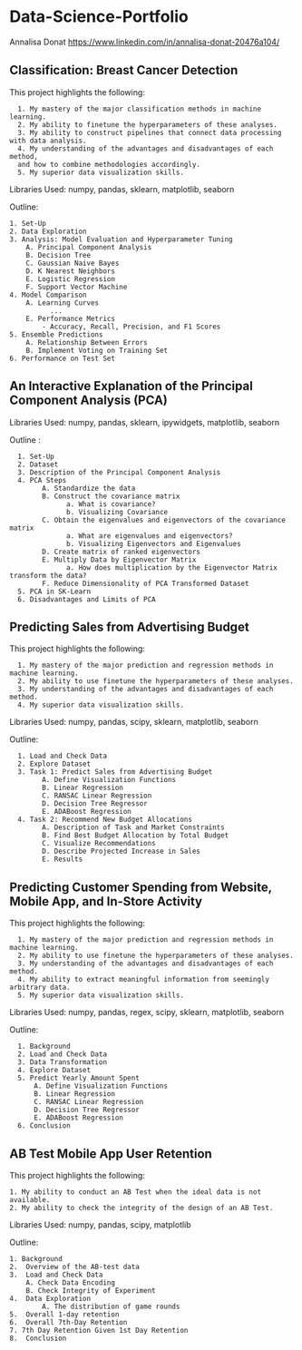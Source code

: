 # Data-Science-Portfolio

Annalisa Donat
https://www.linkedin.com/in/annalisa-donat-20476a104/

## Classification: Breast Cancer Detection
This project highlights the following:

      1. My mastery of the major classification methods in machine learning.
      2. My ability to finetune the hyperparameters of these analyses. 
      3. My ability to construct pipelines that connect data processing with data analysis.
      4. My understanding of the advantages and disadvantages of each method, 
      and how to combine methodologies accordingly.
      5. My superior data visualization skills.

Libraries Used: numpy, pandas, sklearn, matplotlib, seaborn

Outline:

    1. Set-Up
    2. Data Exploration
    3. Analysis: Model Evaluation and Hyperparameter Tuning
        A. Principal Component Analysis
        B. Decision Tree
        C. Gaussian Naive Bayes
        D. K Nearest Neighbors
        E. Logistic Regression
        F. Support Vector Machine
    4. Model Comparison
        A. Learning Curves
              ...
        E. Performance Metrics
            - Accuracy, Recall, Precision, and F1 Scores
    5. Ensemble Predictions
        A. Relationship Between Errors
        B. Implement Voting on Training Set
    6. Performance on Test Set

## An Interactive Explanation of the Principal Component Analysis (PCA)

Libraries Used: numpy, pandas, sklearn, ipywidgets, matplotlib, seaborn

Outline : 

      1. Set-Up
      2. Dataset
      3. Description of the Principal Component Analysis
      4. PCA Steps
            A. Standardize the data
            B. Construct the covariance matrix
                  a. What is covariance?
                  b. Visualizing Covariance
            C. Obtain the eigenvalues and eigenvectors of the covariance matrix
                  a. What are eigenvalues and eigenvectors?
                  b. Visualizing Eigenvectors and Eigenvalues
            D. Create matrix of ranked eigenvectors
            E. Multiply Data by Eigenvector Matrix
                  a. How does multiplication by the Eigenvector Matrix transform the data?
            F. Reduce Dimensionality of PCA Transformed Dataset
      5. PCA in SK-Learn
      6. Disadvantages and Limits of PCA


## Predicting Sales from Advertising Budget

This project highlights the following:

      1. My mastery of the major prediction and regression methods in machine learning.
      2. My ability to use finetune the hyperparameters of these analyses. 
      3. My understanding of the advantages and disadvantages of each method.
      4. My superior data visualization skills.
      
Libraries Used: numpy, pandas, scipy, sklearn, matplotlib, seaborn

Outline:

      1. Load and Check Data
      2. Explore Dataset
      3. Task 1: Predict Sales from Advertising Budget
            A. Define Visualization Functions
            B. Linear Regression
            C. RANSAC Linear Regression
            D. Decision Tree Regressor
            E. ADABoost Regression
      4. Task 2: Recommend New Budget Allocations
            A. Description of Task and Market Constraints
            B. Find Best Budget Allocation by Total Budget
            C. Visualize Recommendations
            D. Describe Projected Increase in Sales
            E. Results


## Predicting Customer Spending from Website, Mobile App, and In-Store Activity

This project highlights the following:

      1. My mastery of the major prediction and regression methods in machine learning.
      2. My ability to use finetune the hyperparameters of these analyses. 
      3. My understanding of the advantages and disadvantages of each method.
      4. My ability to extract meaningful information from seemingly arbitrary data.
      5. My superior data visualization skills.
      
Libraries Used: numpy, pandas, regex, scipy, sklearn, matplotlib, seaborn

Outline:

      1. Background
      2. Load and Check Data
      3. Data Transformation
      4. Explore Dataset
      5. Predict Yearly Amount Spent
          A. Define Visualization Functions
          B. Linear Regression
          C. RANSAC Linear Regression
          D. Decision Tree Regressor
          E. ADABoost Regression
      6. Conclusion


## AB Test Mobile App User Retention

This project highlights the following:

	1. My ability to conduct an AB Test when the ideal data is not available.
	2. My ability to check the integrity of the design of an AB Test.

Libraries Used: numpy, pandas, scipy, matplotlib

Outline: 

	1. Background
	2.  Overview of the AB-test data
	3.  Load and Check Data
		A. Check Data Encoding
		B. Check Integrity of Experiment
	4.  Data Exploration
    		A. The distribution of game rounds
	5.  Overall 1-day retention
	6.  Overall 7th-Day Retention
	7. 7th Day Retention Given 1st Day Retention
	8.  Conclusion